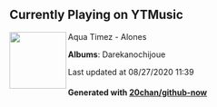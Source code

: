 ## Currently Playing on YTMusic

[<img align="left" width="100" src="https://lh3.googleusercontent.com/L1xDBwD84LXwydnAyi5Oco31KIeRSqIc-0Ptvp2dW28PjG_PIZ5w3dlHBlVpoMvfomo-hLRFnk3m33E">](https://music.youtube.com/channel/UCAtLPtdf3NxaabgXCqYehoQ)

Aqua Timez - Alones

**Albums**: Darekanochijoue

Last updated at 08/27/2020 11:39

#### Generated with [20chan/github-now](https://github.com/20chan/github-now)


<!--
**20chan/20chan** is a ✨ _special_ ✨ repository because its `README.md` (this file) appears on your GitHub profile.

Here are some ideas to get you started:

- 🔭 I’m currently working on ...
- 🌱 I’m currently learning ...
- 👯 I’m looking to collaborate on ...
- 🤔 I’m looking for help with ...
- 💬 Ask me about ...
- 📫 How to reach me: ...
- 😄 Pronouns: ...
- ⚡ Fun fact: ...
-->
